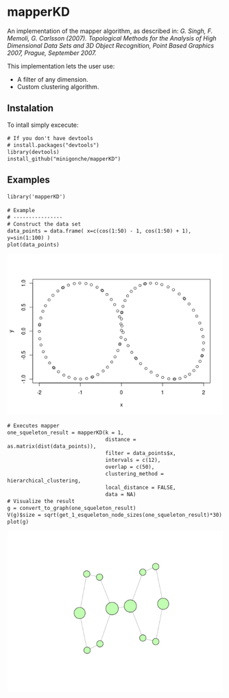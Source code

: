 # mapperKD
An implementation of the mapper algorithm, as described in: *G. Singh, F. Memoli, G. Carlsson (2007). Topological Methods for the Analysis of High Dimensional Data Sets and 3D Object Recognition, Point Based Graphics 2007, Prague, September 2007.*

This implementation lets the user use:
* A filter of any dimension.
* Custom clustering algorithm.

## Instalation

To intall simply excecute:

```{r }
# If you don't have devtools
# install.packages("devtools")
library(devtools)
install_github("minigonche/mapperKD")
```
## Examples

```{r }
library('mapperKD')

# Example
# ----------------
# Construct the data set
data_points = data.frame( x=c(cos(1:50) - 1, cos(1:50) + 1), y=sin(1:100) )
plot(data_points)
```

![output_sample_points](img/example_plot.png)

```{r }
# Executes mapper
one_squeleton_result = mapperKD(k = 1,
                                distance = as.matrix(dist(data_points)),
                                filter = data_points$x,
                                intervals = c(12),
                                overlap = c(50),
                                clustering_method = hierarchical_clustering,
                                local_distance = FALSE,
                                data = NA)
# Visualize the result
g = convert_to_graph(one_squeleton_result)
V(g)$size = sqrt(get_1_esqueleton_node_sizes(one_squeleton_result)*30)
plot(g)
```
![output_graph](img/example_graph.png)

